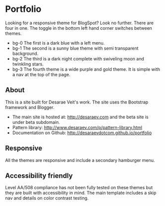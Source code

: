 # Portfolio

Looking for a responsive theme for BlogSpot? Look no further. There are four in one. The toggle in the bottom left hand corner switches between themes. 

* bg-0 The first is a dark blue with a left menu. 
* bg-1 The second is a sunny blue theme with semi transparent background. 
* bg-2 The third is a dark night complete with swiveling moon and twinkling stars. 
* bg-3 The fourth theme is a wide purple and gold theme. It is simple with a nav at the top of the page. 

## About
This is a site built for Desarae Veit's work. The site uses the Bootstrap framework and Blogger.

* The main site is hosted at: http://desaraev.com and the beta site is under beta subdomain.
* Pattern library: http://www.desaraev.com/p/pattern-library.html
* Documentation on Github: http://desaraevdotcom.github.io/portfolio

## Responsive

All the themes are responsive and include a secondary hamburger menu.

## Accessibility friendly

Level AA/508 compliance has not been fully tested on these themes but they are built with accessibility in mind. The main template includes a skip nav and details on color contrast testing.
